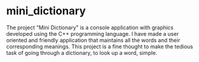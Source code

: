 # mini_dictionary
The project "Mini Dictionary" is a console application with graphics developed using the C++ programming language. I have made a user oriented and friendly application that maintains all the words and their corresponding meanings. This project is a fine thought to make the tedious task of going through a dictionary, to look up a word, simple.
